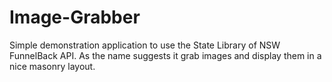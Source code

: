 Image-Grabber
=============

Simple demonstration application to use the State Library of NSW FunnelBack API. As the name suggests it grab images and display them in a nice masonry layout.
